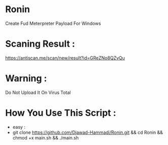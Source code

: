 # Ronin
Create Fud Meterpreter Payload For Windows
# Scaning Result :
https://antiscan.me/scan/new/result?id=GReZNo8QZvQu
# Warning : 
Do Not Upload It On Virus Total
# How You Use This Script : 
- easy : 
- git clone https://github.com/Djawad-Hammadi/Ronin.git && cd Ronin && chmod +x main.sh && ./main.sh 

